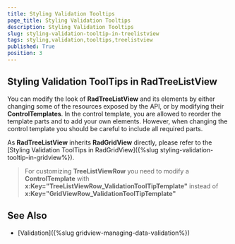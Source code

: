 ```yaml
---
title: Styling Validation Tooltips
page_title: Styling Validation Tooltips
description: Styling Validation Tooltips
slug: styling-validation-tooltip-in-treelistview
tags: styling,validation,tooltips,treelistview
published: True
position: 3
---
```


## Styling Validation ToolTips in RadTreeListView ##

You can modify the look of __RadTreeListView__ and its elements by either changing some of the resources exposed by the API, or by modifying their __ControlTemplates__. In the control template, you are allowed to reorder the template parts and to add your own elements. However, when changing the control template you should be careful to include all required parts.

As __RadTreeListView__ inherits __RadGridView__ directly, please refer to the [Styling Validation ToolTips in RadGridView]({%slug styling-validation-tooltip-in-gridview%}).

> For customizing __TreeListViewRow__ you need to modify a __ControlTemplate__ with **x:Key="TreeListViewRow_ValidationToolTipTemplate"** instead of **x:Key="GridViewRow_ValidationToolTipTemplate"**

## See Also

* [Validation]({%slug gridview-managing-data-validation%})